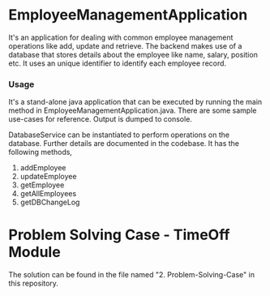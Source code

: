 # EmployeeManagementApplication
It's an application for dealing with common employee management operations like add, update and retrieve.
The backend makes use of a database that stores details about the employee like name, salary, position etc. 
It uses an unique identifier to identify each employee record.
### Usage
It's a stand-alone java application that can be executed by running the main method in EmployeeManagementApplication.java.
There are some sample use-cases for reference. Output is dumped to console.

DatabaseService can be instantiated to perform operations on the database. Further details are documented in the codebase.
It has the following methods,
1. addEmployee
2. updateEmployee
3. getEmployee
4. getAllEmployees
5. getDBChangeLog

# Problem Solving Case - TimeOff Module
The solution can be found in the file named "2. Problem-Solving-Case" in this repository.


